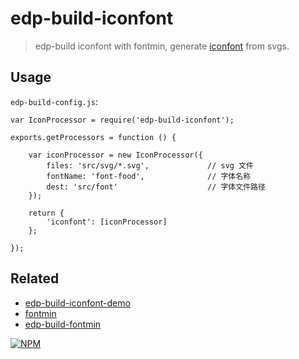 # edp-build-iconfont

> edp-build iconfont with fontmin, generate [iconfont](https://github.com/showcases/icon-fonts) from svgs.

## Usage

`edp-build-config.js`:

```
var IconProcessor = require('edp-build-iconfont');

exports.getProcessors = function () {

    var iconProcessor = new IconProcessor({
        files: 'src/svg/*.svg',             // svg 文件
        fontName: 'font-food',              // 字体名称
        dest: 'src/font'                    // 字体文件路径
    });

    return {
        'iconfont': [iconProcessor]
    };

});
```

## Related

- [edp-build-iconfont-demo](https://github.com/junmer/edp-build-iconfont-demo)
- [fontmin](https://github.com/ecomfe/fontmin)
- [edp-build-fontmin](https://github.com/ecomfe/edp-build-fontmin)

[![NPM](https://nodei.co/npm/edp-build-iconfont.png?downloads=true&stars=true)](https://nodei.co/npm/edp-build-iconfont/)
